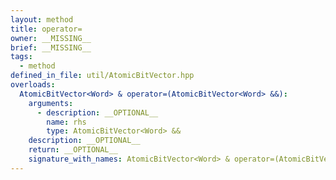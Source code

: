 ```yaml
---
layout: method
title: operator=
owner: __MISSING__
brief: __MISSING__
tags:
  - method
defined_in_file: util/AtomicBitVector.hpp
overloads:
  AtomicBitVector<Word> & operator=(AtomicBitVector<Word> &&):
    arguments:
      - description: __OPTIONAL__
        name: rhs
        type: AtomicBitVector<Word> &&
    description: __OPTIONAL__
    return: __OPTIONAL__
    signature_with_names: AtomicBitVector<Word> & operator=(AtomicBitVector<Word> && rhs)
---
```

